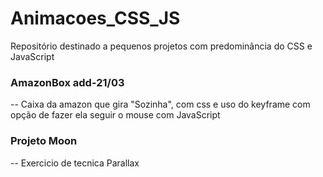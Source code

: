 # Animacoes_CSS_JS
Repositório destinado a pequenos projetos com predominância do CSS e JavaScript

### AmazonBox  add-21/03
   -- Caixa da amazon que gira "Sozinha", com css e uso do keyframe com opção de fazer ela seguir o mouse com JavaScript  

### Projeto Moon
   -- Exercicio de tecnica Parallax
